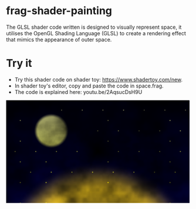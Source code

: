 # frag-shader-painting
The GLSL shader code written is designed to visually represent space, it utilises the OpenGL Shading Language (GLSL) to create a rendering effect that mimics the appearance of outer space. 

# Try it
- Try this shader code on shader toy: https://www.shadertoy.com/new.
- In shader toy's editor, copy and paste the code in space.frag.
- The code is explained here: youtu.be/2AqsucDsH9U 
<img src="https://github.com/R40835/frag-shader-painting/blob/main/assets/Space.PNG" alt="Alt Text" width="500">

